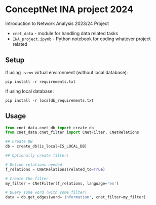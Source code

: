 # ConceptNet INA project 2024
Introduction to Network Analysis 2023/24 Project

- `cnet_data` - module for handling data related tasks
- `INA_project.ipynb` - Python notebook for coding whatever project related

## Setup

If using `.venv` virtual environment (without local database):

```
pip install -r requirements.txt
```

If using local database:

```
pip install -r localdb_requirements.txt
```

## Usage

```py
from cnet_data.cnet_db import create_db
from cnet_data.cnet_filter import CNetFilter, CNetRelations

## Create DB
db = create_db(is_local=IS_LOCAL_DB)

## Optionally create filters

# Define relations needed
f_relations = CNetRelations(related_to=True)

# Create the filter
my_filter = CNetFilter(f_relations, language='en')

# Query some word (with some filter)
data = db.get_edges(word='information', cnet_filter=my_filter)
```